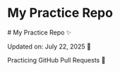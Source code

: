 # My Practice Repo

\# My Practice Repo ✨  

Updated on: July 22, 2025 📅  

Practicing GitHub Pull Requests 🚀



